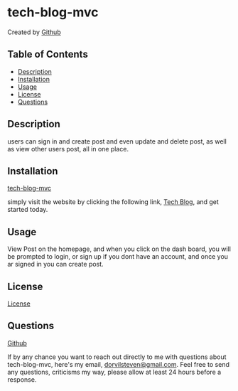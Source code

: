 # tech-blog-mvc

  Created by [Github](https://www.github.com/dorvilsteven)

  ## Table of Contents
  
  - [Description](#Description)
  - [Installation](#Installation)
  - [Usage](#Usage)
  - [License](#License)
  - [Questions](#Questions)
  
  ## Description 
  users can sign in and create post and even update and delete post, as well as view other users post, all in one place.

  ## Installation
  [tech-blog-mvc](https://tech-blog-mvc-steven-dorvil.herokuapp.com/)
  
  simply visit the website by clicking the following link, [Tech Blog](https://tech-blog-mvc-steven-dorvil.herokuapp.com/), and get started today.

  ## Usage
  View Post on the homepage, and when you click on the dash board, you will be prompted to login, or sign up if you dont have an account, and once you ar signed in you can create post.
  
  ## License
  [License](https://opensource.org/licenses/MIT)

  ## Questions
  
  [Github](https://www.github.com/dorvilsteven)
  
  If by any chance you want to reach out directly to me with questions about tech-blog-mvc, here's my email, dorvilsteven@gmail.com. Feel free to send any questions, criticisms  my way, please allow at least 24 hours before a response.